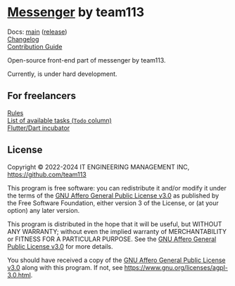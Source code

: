 [Messenger](https://gapopa.com) by team113
====================

Docs: [main](https://team113.github.io/messenger/main/) ([release](https://team113.github.io/messenger/release/))  
[Changelog](https://github.com/team113/messenger/blob/main/CHANGELOG.md)  
[Contribution Guide](https://github.com/team113/messenger/blob/main/CONTRIBUTING.md)  

Open-source front-end part of messenger by team113.

Currently, is under hard development.




## For freelancers

[Rules](https://gapopa.com/work/freelance)  
[List of available tasks (`Todo` column)  ](https://github.com/orgs/team113/projects/2)  
[Flutter/Dart incubator  ](https://github.com/team113/flutter-incubator)  




## License

Copyright © 2022-2024 IT ENGINEERING MANAGEMENT INC, <https://github.com/team113>

This program is free software: you can redistribute it and/or modify it under the terms of the [GNU Affero General Public License v3.0] as published by the Free Software Foundation, either version 3 of the License, or (at your option) any later version.

This program is distributed in the hope that it will be useful, but WITHOUT ANY WARRANTY; without even the implied warranty of MERCHANTABILITY or FITNESS FOR A PARTICULAR PURPOSE.  See the [GNU Affero General Public License v3.0] for more details.

You should have received a copy of the [GNU Affero General Public License v3.0] along with this program. If not, see <https://www.gnu.org/licenses/agpl-3.0.html>.




[GNU Affero General Public License v3.0]: https://github.com/team113/messenger/blob/main/LICENSE.md
